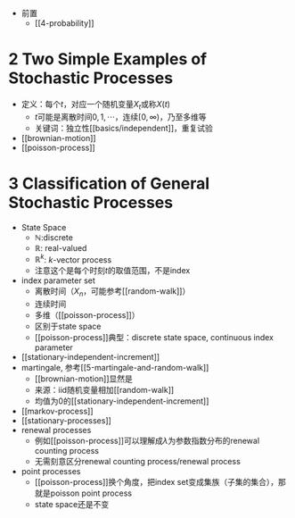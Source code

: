 - 前置
  - [[4-probability]]
# 2 Two Simple Examples of Stochastic Processes
- 定义：每个$t$，对应一个随机变量$X_t$或称$X(t)$
  - $t$可能是离散时间${0,1,\cdots}$，连续$[0,\infty)$，乃至多维等
  - 关键词：独立性[[basics/independent]]，重复试验
- [[brownian-motion]]
- [[poisson-process]]
# 3 Classification of General Stochastic Processes
- State Space
  - $\mathbb N$:discrete
  - $\mathbb R$: real-valued
  - $\mathbb R^k$: $k$-vector process
  - 注意这个是每个时刻$t$的取值范围，不是index
- index parameter set
  - 离散时间（$X_n$，可能参考[[random-walk]]）
  - 连续时间
  - 多维（[[poisson-process]]）
  - 区别于state space
  - [[poisson-process]]典型：discrete state space, continuous index parameter
- [[stationary-independent-increment]]
- martingale, 参考[[5-martingale-and-random-walk]]
  - [[brownian-motion]]显然是
  - 来源：iid随机变量相加[[random-walk]]
  - 均值为0的[[stationary-independent-increment]]
- [[markov-process]]
- [[stationary-processes]]
- renewal processes
  - 例如[[poisson-process]]可以理解成$\lambda$为参数指数分布的renewal counting process
  - 无需刻意区分renewal counting process/renewal process
- point processes
  - [[poisson-process]]换个角度，把index set变成集族（子集的集合），那就是poisson point process
  - state space还是不变